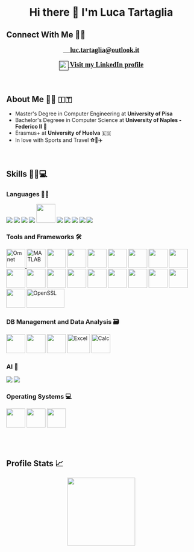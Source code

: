 <h1 align="center">Hi there 👋 I'm Luca Tartaglia</h1>

## Connect With Me 🤝🏻
<p align="center" style="font-family:Calibri; font-weight:bold; font-size:18px;">
  <a href="mailto:example@email.com"><b>📧 luc.tartaglia@outlook.it</b></a>
</p>
<p align="center" style="font-family:Calibri; font-weight:bold; font-size:18px;">
  <a href="">
    <img src="https://skillicons.dev/icons?i=linkedin" width="25" height="25" style="vertical-align:middle;"/>
    <b> Visit my LinkedIn profile</b>
  </a>
</p>
<br>


## About Me 👨‍🎓 🇮🇹
- Master's Degree in Computer Engineering at **University of Pisa** 
- Bachelor's Degreee in Computer Science at **University of Naples - Federico II** 🍕
- Erasmus+ at **University of Huelva** 🇪🇸
- In love with Sports and Travel ⚽🏀✈️
<br>

## Skills 👩‍💻💻

<h3>Languages 👩‍💻</h3>
<p>
<img src="https://skillicons.dev/icons?i=cpp"/>
<img src="https://skillicons.dev/icons?i=c"/>
<img src="https://skillicons.dev/icons?i=java"/>
<img src="https://skillicons.dev/icons?i=python"/>
<img src= https://raw.githubusercontent.com/marwin1991/profile-technology-icons/refs/heads/main/icons/erlang.png width="50"  height="50"/>
<img src="https://skillicons.dev/icons?i=javascript"/>
<img src="https://skillicons.dev/icons?i=php"/>
<img src="https://skillicons.dev/icons?i=html"/>
<img src="https://skillicons.dev/icons?i=css"/>
<img src="https://skillicons.dev/icons?i=kotlin"/>
</p>

<h3>Tools and Frameworks 🛠️</h3>
<p>
  <a href="https://omnetpp.org/">
  <img src="https://avatars.githubusercontent.com/u/90981?v=4" alt="Omnet" width="50" height="50"/>
  </a>
  <img width="50" src="https://user-images.githubusercontent.com/25181517/192106593-610ee31c-995e-4f24-b8e1-0f18eead6fae.png" alt="MATLAB" title="MATLAB"/>
  <img src=https://raw.githubusercontent.com/marwin1991/profile-technology-icons/refs/heads/main/icons/intellij.png width="50"  height="50"/>
  <img src=https://raw.githubusercontent.com/marwin1991/profile-technology-icons/refs/heads/main/icons/pycharm.png width="50"  height="50"/>
  <img src=	https://raw.githubusercontent.com/marwin1991/profile-technology-icons/refs/heads/main/icons/phpstorm.png width="50"  height="50"/>
  <img src=https://raw.githubusercontent.com/marwin1991/profile-technology-icons/refs/heads/main/icons/android_studio.png width="50"  height="50"/>
  <img src=https://raw.githubusercontent.com/marwin1991/profile-technology-icons/refs/heads/main/icons/visual_studio_code.png width="50"  height="50"/>
  <img src=https://raw.githubusercontent.com/marwin1991/profile-technology-icons/refs/heads/main/icons/bash.png width="50"  height="50"/>
  <img src=https://raw.githubusercontent.com/marwin1991/profile-technology-icons/refs/heads/main/icons/docker.png width="50"  height="50"/>
  <img src=	https://raw.githubusercontent.com/marwin1991/profile-technology-icons/refs/heads/main/icons/kubernetes.png width="50"  height="50"/>
  <img src=https://raw.githubusercontent.com/marwin1991/profile-technology-icons/refs/heads/main/icons/hadoop.png width="50"  height="50"/>
  <img src=https://raw.githubusercontent.com/marwin1991/profile-technology-icons/refs/heads/main/icons/pandas.png width="50"  height="50"/>
  <img src=https://raw.githubusercontent.com/marwin1991/profile-technology-icons/refs/heads/main/icons/numpy.png width="50"  height="50"/>
  <img src=https://raw.githubusercontent.com/marwin1991/profile-technology-icons/refs/heads/main/icons/qt.png width="50"  height="50"/>
  <img src=https://raw.githubusercontent.com/marwin1991/profile-technology-icons/refs/heads/main/icons/tomcat.png width="50"  height="50"/>
  <img src=https://raw.githubusercontent.com/marwin1991/profile-technology-icons/refs/heads/main/icons/maven.png width="50"  height="50"/>
  <img src=https://raw.githubusercontent.com/marwin1991/profile-technology-icons/refs/heads/main/icons/spring.png width="50"  height="50"/>
  <img src=https://raw.githubusercontent.com/marwin1991/profile-technology-icons/refs/heads/main/icons/spring_boot.png width="50"  height="50"/>
  <img src=https://raw.githubusercontent.com/marwin1991/profile-technology-icons/refs/heads/main/icons/bootstrap.png width="50"  height="50"/>

  <a href="https://www.openssl.org/" target="_blank" rel="noreferrer">
  <img src="https://www.vectorlogo.zone/logos/openssl/openssl-ar21.svg" alt="OpenSSL" width="100" height="50"/>
  </a>
  </p>


<h3>DB Management and Data Analysis 🗃️</h3>
<p>
    <img src=https://raw.githubusercontent.com/marwin1991/profile-technology-icons/refs/heads/main/icons/mongodb.png width="50"  height="50"/>
    <img src=https://raw.githubusercontent.com/marwin1991/profile-technology-icons/refs/heads/main/icons/neo4j.png width="50" height="50"/>
    <img src=https://raw.githubusercontent.com/marwin1991/profile-technology-icons/refs/heads/main/icons/mysql.png width="50" height="50"/>
    <img src="https://cdn.worldvectorlogo.com/logos/excel-4.svg" alt="Excel" width="60" height="50"/>
    <img src="https://upload.wikimedia.org/wikipedia/commons/8/87/LibreOffice_7.5_Calc_Icon.png" alt="Calc" width="50" height="50"/>
</p>

<h3>AI 🤖</h3>
<p>
<img src="https://skillicons.dev/icons?i=opencv"/>
<img src="https://skillicons.dev/icons?i=tensorflow"/>
</p>

<h3>Operating Systems 💻</h3>
<p>
  <img src=https://raw.githubusercontent.com/marwin1991/profile-technology-icons/refs/heads/main/icons/linux.png width="50"  height="50"/>
  <img src=https://raw.githubusercontent.com/marwin1991/profile-technology-icons/refs/heads/main/icons/windows.png width="50"  height="50"/>
  <img src=https://raw.githubusercontent.com/marwin1991/profile-technology-icons/refs/heads/main/icons/android.png width="50"  height="50"/>
</p>
<br><br>

## Profile Stats 📈
<p align="center">
  <img height="180em" src='https://streak-stats.demolab.com?user=LucT3&theme=radical&hide_border=true' />
</p>
